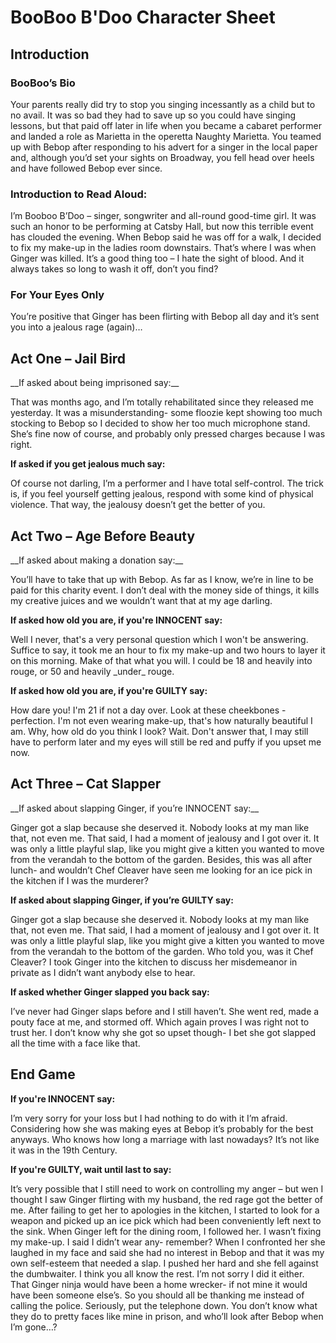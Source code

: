 <h1> BooBoo B'Doo Character Sheet </h1>

<h2> Introduction </h2>

<h3> BooBoo’s Bio </h3>
<p> Your parents really did try to stop you singing incessantly as a child but to no avail. It was so bad they had to save up so you could have singing lessons, but that paid off later in life when you became a cabaret performer and landed a role as Marietta in the operetta Naughty Marietta. You teamed up with Bebop after responding to his advert for a singer in the local paper and, although you’d set your sights on Broadway, you fell head over heels and have followed Bebop ever since. </p>

<h3> Introduction to Read Aloud: </h3>
<p> I’m Booboo B’Doo – singer, songwriter and all-round good-time girl. It was such an honor to be performing at Catsby Hall, but now this terrible event has clouded the evening. When Bebop said he was off for a walk, I decided to fix my make-up in the ladies room downstairs. That’s where I was when Ginger was killed. It’s a good thing too – I hate the sight of blood. And it always takes so long to wash it off, don’t you find? </p>

<h3> For Your Eyes Only </h3>
<p> You’re positive that Ginger has been flirting with Bebop all day and it’s sent you into a jealous rage (again)… </p>


<h2> Act One – Jail Bird </h2>
__If asked about being imprisoned say:__
<p> That was months ago, and I’m totally rehabilitated since they released me yesterday. It was a misunderstanding- some floozie kept showing too much stocking to Bebop so I decided to show her too much microphone stand. She’s fine now of course, and probably only pressed charges because I was right. </p>
  
__If asked if you get jealous much say:__
<p> Of course not darling, I’m a performer and I have total self-control. The trick is, if you feel yourself getting jealous, respond with some kind of physical violence. That way, the jealousy doesn’t get the better of you. </p>

<h2> Act Two – Age Before Beauty </h2>
__If asked about making a donation say:__
<p> You’ll have to take that up with Bebop. As far as I know, we’re in line to be paid for this charity event. I don’t deal with the money side of things, it kills my creative juices and we wouldn’t want that at my age darling. </p>
  
__If asked how old you are, if you're INNOCENT say:__
<p> Well I never, that's a very personal question which I won't be answering. Suffice to say, it took me an hour to fix my make-up and two hours to layer it on this morning. Make of that what you will. I could be 18 and heavily into rouge, or 50 and heavily _under_ rouge. </p>

__If asked how old you are, if you're GUILTY say:__
<p> How dare you! I'm 21 if not a day over. Look at these cheekbones - perfection. I'm not even wearing make-up, that's how naturally beautiful I am. Why, how old do you think I look? Wait. Don't answer that, I may still have to perform later and my eyes will still be red and puffy if you upset me now.</p>

<h2> Act Three – Cat Slapper </h2>
__If asked about slapping Ginger, if you’re INNOCENT say:__
<p> Ginger got a slap because she deserved it. Nobody looks at my man like that, not even me. That said, I had a moment of jealousy and I got over it. It was only a little playful slap, like you might give a kitten you wanted to move from the verandah to the bottom of the garden. Besides, this was all after lunch- and wouldn’t Chef Cleaver have seen me looking for an ice pick in the kitchen if I was the murderer? </p>
  
__If asked about slapping Ginger, if you’re GUILTY say:__
<p> Ginger got a slap because she deserved it. Nobody looks at my man like that, not even me. That said, I had a moment of jealousy and I got over it. It was only a little playful slap, like you might give a kitten you wanted to move from the verandah to the bottom of the garden. Who told you, was it Chef Cleaver? I took Ginger into the kitchen to discuss her misdemeanor in private as I didn’t want anybody else to hear. </p>

__If asked whether Ginger slapped you back say:__
<p> I’ve never had Ginger slaps before and I still haven’t. She went red, made a pouty face at me, and stormed off. Which again proves I was right not to trust her. I don’t know why she got so upset though- I bet she got slapped all the time with a face like that. </p>

<h2> End Game </h2>

__If you're INNOCENT say:__
<p> I’m very sorry for your loss but I had nothing to do with it I’m afraid. Considering how she was making eyes at Bebop it’s probably for the best anyways. Who knows how long a marriage with last nowadays? It’s not like it was in the 19th Century. </p>

__If you're GUILTY, wait until last to say:__
<p> It’s very possible that I still need to work on controlling my anger – but wen I thought I saw Ginger flirting with my husband, the red rage got the better of me. After failing to get her to apologies in the kitchen, I started to look for a weapon and picked up an ice pick which had been conveniently left next to the sink. When Ginger left for the dining room, I followed her. I wasn’t fixing my make-up. I said I didn’t wear any- remember? When I confronted her she laughed in my face and said she had no interest in Bebop and that it was my own self-esteem that needed a slap. I pushed her hard and she fell against the dumbwaiter. I think you all know the rest. I’m not sorry I did it either. That Ginger ninja would have been a home wrecker- if not mine it would have been someone else’s. So you should all be thanking me instead of calling the police. Seriously, put the telephone down. You don’t know what they do to pretty faces like mine in prison, and who’ll look after Bebop when I’m gone…? </p>
